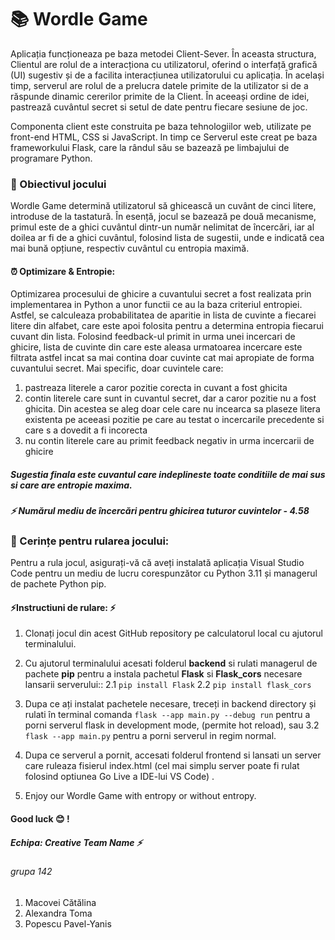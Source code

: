 # :books: Wordle Game 

Aplicația funcționeaza pe baza metodei Client-Sever. În aceasta structura, Clientul are rolul de a interacționa cu utilizatorul, oferind o interfață grafică (UI) sugestiv și de a facilita interacțiunea utilizatorului cu aplicația. În același timp, serverul are rolul de a prelucra datele primite de la utilizator si de a răspunde dinamic cererilor primite de la Client. În aceeași ordine de idei,  pastrează cuvântul secret si setul de date pentru fiecare sesiune de joc.

 Componenta client este construita pe baza tehnologiilor web, utilizate pe front-end HTML, CSS si JavaScript. In timp ce Serverul este creat pe baza frameworkului Flask, care la rândul său se bazează pe limbajului de programare Python.


### :pushpin: Obiectivul jocului
 Wordle Game determină utilizatorul să ghicească un cuvânt de cinci litere, introduse de la tastatură. În esență, jocul se bazează pe două mecanisme, primul este de a ghici cuvântul dintr-un număr nelimitat de încercări, iar al doilea ar fi de a ghici cuvântul, folosind lista de sugestii, unde e indicată cea mai bună opțiune, respectiv cuvântul cu entropia maximă. 
 #### :alarm_clock: Optimizare & Entropie:
 Optimizarea procesului de ghicire a cuvantului secret a fost realizata prin implementarea in Python  a unor functii ce au la baza criteriul entropiei. Astfel, se calculeaza probabilitatea de aparitie in lista de cuvinte a fiecarei litere din alfabet, care este apoi folosita pentru a determina entropia fiecarui cuvant din lista. Folosind feedback-ul primit in urma unei incercari de ghicire, lista de cuvinte din care este aleasa urmatoarea incercare este filtrata astfel incat sa mai contina doar cuvinte cat mai apropiate de forma cuvantului secret. Mai specific, doar cuvintele care:  

1. pastreaza literele a caror pozitie corecta in cuvant a fost ghicita 
2. contin literele care sunt in cuvantul secret, dar a caror pozitie nu a fost ghicita. Din acestea se aleg doar cele care nu incearca sa plaseze litera existenta pe aceeasi pozitie pe care au testat o incercarile precedente si care s a dovedit a fi incorecta 
3. nu contin literele care au primit feedback negativ in urma incercarii de ghicire 

##### Sugestia finala este cuvantul care indeplineste toate conditiile de mai sus si care are entropie maxima.
##### :zap: Numărul mediu de încercări pentru ghicirea tuturor cuvintelor - 4.58
 

### :scroll: Cerințe pentru rularea jocului:

Pentru a rula jocul, asigurați-vă că aveți instalată aplicația Visual Studio Code pentru un mediu de lucru corespunzător cu Python 3.11 și managerul de pachete Python pip. 

#### :zap:Instructiuni de rulare: :zap:

1. Clonați jocul din acest GitHub repository pe calculatorul local cu ajutorul terminalului.
2. Cu ajutorul terminalului acesati folderul **backend** si rulati managerul de pachete **pip** pentru a instala pachetul **Flask** si **Flask_cors** necesare lansarii serverului::
  2.1 ```pip install Flask```
  2.2 ```pip install flask_cors```
  
3. Dupa ce ați instalat pachetele necesare, treceți in backend directory și rulati în terminal comanda `flask --app main.py --debug run` pentru a porni serverul flask in development mode, (permite hot reload),  sau 3.2 ```flask --app main.py``` pentru a porni serverul in regim normal. 
4. Dupa ce serverul a pornit, accesati folderul frontend si lansati un server care ruleaza fisierul index.html (cel mai simplu server poate fi rulat folosind optiunea Go Live a IDE-lui VS Code) .
5. Enjoy our Wordle Game with entropy or without entropy.

#### Good luck :blush: !  
##### Echipa: Creative Team Name :zap:
###### grupa 142
1. Macovei Cătălina
2. Alexandra Toma
3. Popescu Pavel-Yanis
